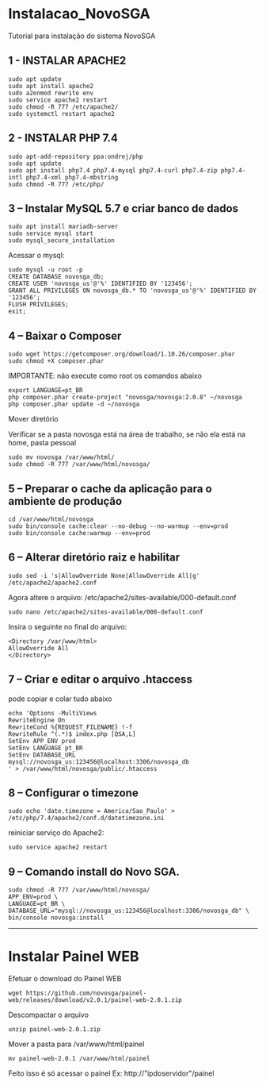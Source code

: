 # Instalacao_NovoSGA
Tutorial para instalação do sistema NovoSGA

## 1 - INSTALAR APACHE2
```
sudo apt update
sudo apt install apache2
sudo a2enmod rewrite env
sudo service apache2 restart
sudo chmod -R 777 /etc/apache2/
sudo systemctl restart apache2
```
## 2 - INSTALAR PHP 7.4
```
sudo apt-add-repository ppa:ondrej/php
sudo apt update
sudo apt install php7.4 php7.4-mysql php7.4-curl php7.4-zip php7.4-intl php7.4-xml php7.4-mbstring 
sudo chmod -R 777 /etc/php/
```
## 3 – Instalar MySQL 5.7 e criar banco de dados
```
sudo apt install mariadb-server
sudo service mysql start
sudo mysql_secure_installation
```
Acessar o mysql:
```
sudo mysql -u root -p
CREATE DATABASE novosga_db;
CREATE USER 'novosga_us'@'%' IDENTIFIED BY '123456';
GRANT ALL PRIVILEGES ON novosga_db.* TO 'novosga_us'@'%' IDENTIFIED BY '123456';
FLUSH PRIVILEGES;
exit;
```
## 4 – Baixar o Composer
```
sudo wget https://getcomposer.org/download/1.10.26/composer.phar
sudo chmod +X composer.phar
```
IMPORTANTE: não execute como root os comandos abaixo
```
export LANGUAGE=pt_BR
php composer.phar create-project "novosga/novosga:2.0.8" ~/novosga
php composer.phar update -d ~/novosga
```
Mover diretório

Verificar se a pasta novosga está na área de trabalho, se não ela está
na home, pasta pessoal
```
sudo mv novosga /var/www/html/
sudo chmod -R 777 /var/www/html/novosga/
```
## 5 – Preparar o cache da aplicação para o ambiente de produção
```
cd /var/www/html/novosga
sudo bin/console cache:clear --no-debug --no-warmup --env=prod
sudo bin/console cache:warmup --env=prod
```
## 6 – Alterar diretório raiz e habilitar
```
sudo sed -i 's|AllowOverride None|AllowOverride All|g' /etc/apache2/apache2.conf
```
Agora altere o arquivo: /etc/apache2/sites-available/000-default.conf
```
sudo nano /etc/apache2/sites-available/000-default.conf
```
Insira o seguinte no final do arquivo:
```
<Directory /var/www/html>
AllowOverride All
</Directory>
```
## 7 – Criar e editar o arquivo .htaccess

pode copiar e colar tudo abaixo
```
echo 'Options -MultiViews
RewriteEngine On
RewriteCond %{REQUEST_FILENAME} !-f
RewriteRule ^(.*)$ index.php [QSA,L]
SetEnv APP_ENV prod
SetEnv LANGUAGE pt_BR
SetEnv DATABASE_URL mysql://novosga_us:123456@localhost:3306/novosga_db
' > /var/www/html/novosga/public/.htaccess
```
## 8 – Configurar o timezone
```
sudo echo 'date.timezone = America/Sao_Paulo' > /etc/php/7.4/apache2/conf.d/datetimezone.ini
```
reiniciar serviço do Apache2:
```
sudo service apache2 restart
```
## 9 – Comando install do Novo SGA.
```
sudo chmod -R 777 /var/www/html/novosga/
APP_ENV=prod \
LANGUAGE=pt_BR \
DATABASE_URL="mysql://novosga_us:123456@localhost:3306/novosga_db" \
bin/console novosga:install
```
<hr>

# Instalar Painel WEB

Efetuar o download do Painel WEB
```
wget https://github.com/novosga/painel-web/releases/download/v2.0.1/painel-web-2.0.1.zip
```

Descompactar o arquivo
```
unzip painel-web-2.0.1.zip
```

Mover a pasta para /var/www/html/painel
```
mv painel-web-2.0.1 /var/www/html/painel
```

Feito isso é só acessar o painel
Ex: http://"ipdoservidor"/painel
